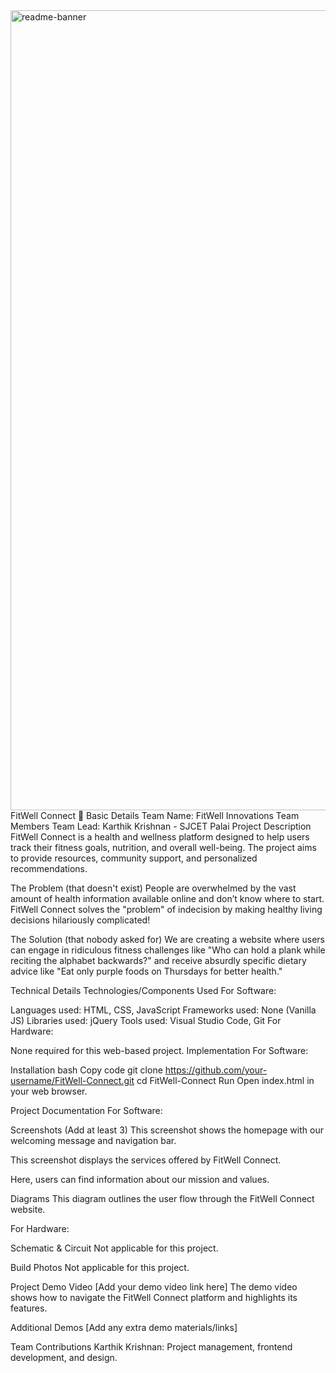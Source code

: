 <img width="1280" alt="readme-banner" src="https://github.com/user-attachments/assets/35332e92-44cb-425b-9dff-27bcf1023c6c">
FitWell Connect 🎯
Basic Details
Team Name: FitWell Innovations
Team Members
Team Lead: Karthik Krishnan - SJCET Palai
Project Description
FitWell Connect is a health and wellness platform designed to help users track their fitness goals, nutrition, and overall well-being. The project aims to provide resources, community support, and personalized recommendations.

The Problem (that doesn't exist)
People are overwhelmed by the vast amount of health information available online and don’t know where to start. FitWell Connect solves the "problem" of indecision by making healthy living decisions hilariously complicated!

The Solution (that nobody asked for)
We are creating a website where users can engage in ridiculous fitness challenges like "Who can hold a plank while reciting the alphabet backwards?" and receive absurdly specific dietary advice like "Eat only purple foods on Thursdays for better health."

Technical Details
Technologies/Components Used
For Software:

Languages used: HTML, CSS, JavaScript
Frameworks used: None (Vanilla JS)
Libraries used: jQuery
Tools used: Visual Studio Code, Git
For Hardware:

None required for this web-based project.
Implementation
For Software:

Installation
bash
Copy code
git clone https://github.com/your-username/FitWell-Connect.git
cd FitWell-Connect
Run
Open index.html in your web browser.

Project Documentation
For Software:

Screenshots (Add at least 3)
This screenshot shows the homepage with our welcoming message and navigation bar.

This screenshot displays the services offered by FitWell Connect.

Here, users can find information about our mission and values.

Diagrams
This diagram outlines the user flow through the FitWell Connect website.

For Hardware:

Schematic & Circuit
Not applicable for this project.

Build Photos
Not applicable for this project.

Project Demo
Video
[Add your demo video link here] The demo video shows how to navigate the FitWell Connect platform and highlights its features.

Additional Demos
[Add any extra demo materials/links]

Team Contributions
Karthik Krishnan: Project management, frontend development, and design.
